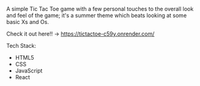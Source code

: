 A simple Tic Tac Toe game with a few personal touches to the overall look and feel of the game; it's a summer theme which beats looking at some basic Xs and Os.

Check it out here!! -> https://tictactoe-c59y.onrender.com/

Tech Stack:

- HTML5
- CSS
- JavaScript
- React 
